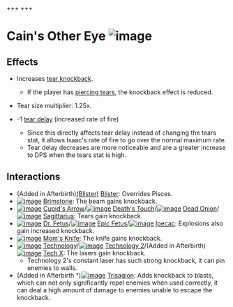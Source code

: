 +++
+++

 # Cain's Other Eye ![image](/image/Cain%27s_Other_Eye.png) 


Effects
---------


* Increases [tear knockback](/wiki/Knock-back "Knock-back").
	+ If the player has [piercing tears](/wiki/Piercing_tears "Piercing tears"), the knockback effect is reduced.
* Tear size multiplier: 1.25x.


* -1 [tear delay](/wiki/Tear_delay "Tear delay") (increased rate of fire)
	+ Since this directly affects tear delay instead of changing the tears stat, it allows Isaac's rate of fire to go over the normal maximum rate.
	+ Tear delay decreases are more noticeable and are a greater increase to DPS when the tears stat is high.


  




Interactions
--------------


* (Added in Afterbirth)[(Blister)](/wiki/Blister "Blister") [Blister](/wiki/Blister "Blister"): Overrides Pisces.
* [![image](/image/Brimstone.png)](/wiki/Brimstone "Brimstone") [Brimstone](/wiki/Brimstone "Brimstone"): The beam gains knockback.
* [![image](/image/Cupid%27s_Arrow.png)](/wiki/Cupid%27s_Arrow "Cupid's Arrow") [Cupid's Arrow](/wiki/Cupid%27s_Arrow "Cupid's Arrow")/[![image](/image/Death%27s_Touch.png)](/wiki/Death%27s_Touch "Death's Touch") [Death's Touch](/wiki/Death%27s_Touch "Death's Touch")/[![image](/image/Dead_Onion.png)](/wiki/Dead_Onion "Dead Onion") [Dead Onion](/wiki/Dead_Onion "Dead Onion")/[![image](/image/Sagittarius.png)](/wiki/Sagittarius "Sagittarius") [Sagittarius](/wiki/Sagittarius "Sagittarius"): Tears gain knockback.
* [![image](/image/Dr._Fetus.png)](/wiki/Dr._Fetus "Dr. Fetus") [Dr. Fetus](/wiki/Dr._Fetus "Dr. Fetus")/[![image](/image/Epic_Fetus.png)](/wiki/Epic_Fetus "Epic Fetus") [Epic Fetus](/wiki/Epic_Fetus "Epic Fetus")/[![image](/image/Ipecac.png)](/wiki/Ipecac "Ipecac") [Ipecac](/wiki/Ipecac "Ipecac"): Explosions also gain increased knockback.
* [![image](/image/Mom%27s_Knife.png)](/wiki/Mom%27s_Knife "Mom's Knife") [Mom's Knife](/wiki/Mom%27s_Knife "Mom's Knife"): The knife gains knockback.
* [![image](/image/Technology.png)](/wiki/Technology "Technology") [Technology](/wiki/Technology "Technology")/[![image](/image/Technology_2.png)](/wiki/Technology_2 "Technology 2") [Technology 2](/wiki/Technology_2 "Technology 2")/(Added in Afterbirth)[![image](/image/Tech_X.png)](/wiki/Tech_X "Tech X") [Tech X](/wiki/Tech_X "Tech X"): The lasers gain knockback.
	+ Technology 2's constant laser has such strong knockback, it can pin enemies to walls.
* (Added in Afterbirth †)[![image](/image/Trisagion.png)](/wiki/Trisagion "Trisagion") [Trisagion](/wiki/Trisagion "Trisagion"): Adds knockback to blasts, which can not only significantly repel enemies when used correctly, it can deal a high amount of damage to enemies unable to escape the knockback.


